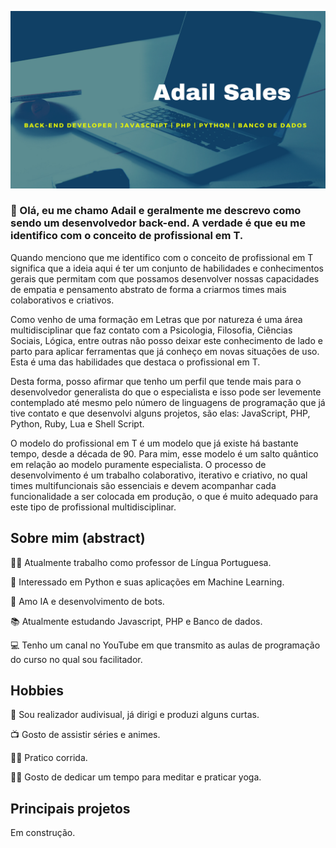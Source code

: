 ![](img/Blue_Start-up_Readme.png)

### 👋 Olá, eu me chamo Adail e geralmente me descrevo como sendo um desenvolvedor back-end. A verdade é que eu me identifico com o conceito de profissional em T. 

Quando menciono que me identifico com o conceito de profissional em T significa que a ideia aqui é ter um conjunto de habilidades e conhecimentos gerais que permitam com que possamos desenvolver nossas capacidades de empatia e pensamento abstrato de forma a criarmos times mais colaborativos e criativos.

Como venho de uma formação em Letras que por natureza é uma área multidisciplinar que faz contato com a Psicologia, Filosofia, Ciências Sociais, Lógica, entre outras não posso deixar este conhecimento de lado e parto para aplicar ferramentas que já conheço em novas situações de uso. Esta é uma das habilidades que destaca o profissional em T.

Desta forma, posso afirmar que tenho um perfil que tende mais para o desenvolvedor generalista do que o especialista e isso pode ser levemente contemplado até mesmo pelo número de linguagens de programação que já tive contato e que desenvolvi alguns projetos, são elas: JavaScript, PHP, Python, Ruby, Lua e Shell Script.

O modelo do profissional em T é um modelo que já existe há bastante tempo, desde a década de 90. Para mim, esse modelo é um salto quântico em relação ao modelo puramente especialista. O processo de desenvolvimento é um trabalho colaborativo, iterativo e criativo, no qual times multifuncionais são essenciais e devem acompanhar cada funcionalidade a ser colocada em produção, o que é muito adequado para este tipo de profissional multidisciplinar.

<!--
**AdailSales/AdailSales** is a ✨ _special_ ✨ repository because its `README.md` (this file) appears on your GitHub profile.

Here are some ideas to get you started:

- 🔭 I’m currently working on ...
- 🌱 I’m currently learning ...
- 👯 I’m looking to collaborate on ...
- 🤔 I’m looking for help with ...
- 💬 Ask me about ...
- 📫 How to reach me: ...
- 😄 Pronouns: ...
- ⚡ Fun fact: ...
-->

## Sobre mim (abstract)
👨‍🏫 Atualmente trabalho como professor de Língua Portuguesa.

🐍 Interessado em Python e suas aplicações em Machine Learning.

🤖 Amo IA e desenvolvimento de bots.

📚 Atualmente estudando Javascript, PHP e Banco de dados.

💻 Tenho um canal no YouTube em que transmito as aulas de programação do curso no qual sou facilitador.

## Hobbies

🎥 Sou realizador audivisual, já dirigi e produzi alguns curtas.

📺 Gosto de assistir séries e animes.

🏃‍♂️ Pratico corrida.

🧘‍♂️ Gosto de dedicar um tempo para meditar e praticar yoga.

## Principais projetos 

Em construção.
